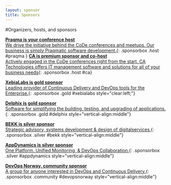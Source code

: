 ```yaml
---
layout: sponsor
title: Sponsors
---
```

#Organizers, hosts, and sponsors


[__Praqma is your conference host__<br/>We drive the initiative behind the CoDe conferences and meetups. Our business is simply Praqmatic  software development.]({{site.root}}/sponsors/praqma.html){: .sponsorbox  .host #praqma }
[__CA is premium sponsor and co-host__<br/>Actively engaged in the CoDe conferences right from the start. CA Technologies offers IT management software and solutions for all of your business needs]({{site.root}}/sponsors/ca.html){: .sponsorbox .host #ca}

[__XebiaLabs is gold sponsor__<br/>Leading provider of Continuous Delivery and DevOps tools for the Enterprise.]({{site.root}}/sponsors/xebialabs.html){: .sponsorbox .gold #xebialabs style="clear:left;"}

[__Delphix is gold sponsor__<br/>Software for simplifying the building, testing, and upgrading of applications.]({{site.root}}/sponsors/delphix.html){: .sponsorbox .gold #delphix style="vertical-align:middle"}

[__BEKK is silver sponsor__<br/>Strategic advisory, systems development & design of digitalservices.]({{site.root}}/sponsors/bekk.html){: .sponsorbox .silver #bekk style="vertical-align:middle"}

[__AppDynamics is silver sponsor__<br/>One Platform. Unified Monitoring, & DevOps Collaboration.]({{site.root}}/sponsors/appdynamics.html){: .sponsorbox .silver #appdynamics style="vertical-align:middle"}

[__DevOps Norway, community sponsor__<br/>A group for anyone interested in DevOps and Continuous Delivery.]({{site.root}}/sponsors/devopsnorway.html){: .sponsorbox .community #devopsnorway style="vertical-align:middle"}

<div style="clear:both;">&nbsp;</div>
